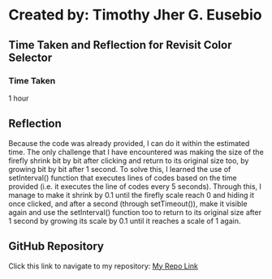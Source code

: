# Created by: **Timothy Jher G. Eusebio**
## Time Taken and Reflection for Revisit Color Selector

### Time Taken
1 hour

## Reflection
Because the code was already provided, I can do it within the estimated time. The only challenge that I have encountered was making the size of the firefly shrink bit by bit after clicking and return to its original size too, by growing bit by bit after 1 second. To solve this, I learned the use of setInterval() function that executes lines of codes based on the time provided (i.e. it executes the line of codes every 5 seconds). Through this, I manage to make it shrink by 0.1 until the firefly scale reach 0 and hiding it once clicked, and after a second (through setTimeout()), make it visible again and use the setInterval() function too to return to its original size after 1 second by growing its scale by 0.1 until it reaches a scale of 1 again.

## GitHub Repository
Click this link to navigate to my repository: [My Repo Link](https://github.com/TJInGitHub/Armada-Logics-OJT)